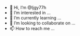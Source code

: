 - 👋 Hi, I’m @Ijgy77h
- 👀 I’m interested in ...
- 🌱 I’m currently learning ...
- 💞️ I’m looking to collaborate on ...
- 📫 How to reach me ...

<!---
Ijgy77h/Ijgy77h is a ✨ special ✨ repository because its `README.md` (this file) appears on your GitHub profile.
You can click the Preview link to take a look at your changes.
--->
